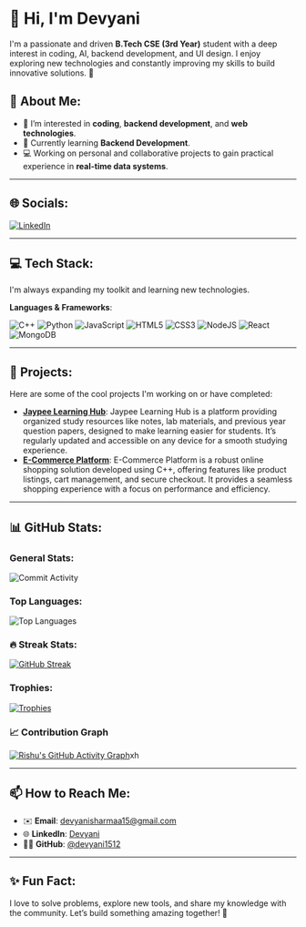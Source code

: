 
# 👋 Hi, I'm Devyani

I'm a passionate and driven **B.Tech CSE (3rd Year)** student with a deep interest in coding, AI, backend development, and UI design. I enjoy exploring new technologies and constantly improving my skills to build innovative solutions. 🚀
 
## 💫 About Me:
- 👀 I’m interested in **coding**, **backend development**, and **web technologies**.
- 🌱 Currently learning  **Backend Development**.
- 💻 Working on personal and collaborative projects to gain practical experience in **real-time data systems**.


--- 

## 🌐 Socials:
<div>
  <a href="https://www.linkedin.com/in/devyani1512">
    <img src="https://img.shields.io/badge/LinkedIn-%230077B5.svg?logo=linkedin&logoColor=white" alt="LinkedIn" />
  </a>
</div>

---

## 💻 Tech Stack:
I'm always expanding my toolkit and learning new technologies.

**Languages & Frameworks**:  
<div>
  <img src="https://img.shields.io/badge/c++-%2300599C.svg?style=for-the-badge&logo=c%2B%2B&logoColor=white" alt="C++" />
  <img src="https://img.shields.io/badge/python-%2314354C.svg?style=for-the-badge&logo=python&logoColor=white" alt="Python" />
  <img src="https://img.shields.io/badge/javascript-%23323330.svg?style=for-the-badge&logo=javascript&logoColor=%23F7DF1E" alt="JavaScript" />
  <img src="https://img.shields.io/badge/html5-%23E34F26.svg?style=for-the-badge&logo=html5&logoColor=white" alt="HTML5" />
  <img src="https://img.shields.io/badge/css3-%231572B6.svg?style=for-the-badge&logo=css3&logoColor=white" alt="CSS3" />
  <img src="https://img.shields.io/badge/node.js-6DA55F?style=for-the-badge&logo=node.js&logoColor=white" alt="NodeJS" />
  <img src="https://img.shields.io/badge/react-%2320232a.svg?style=for-the-badge&logo=react&logoColor=%2361DAFB" alt="React" />
  <img src="https://img.shields.io/badge/MongoDB-%234ea94b.svg?style=for-the-badge&logo=mongodb&logoColor=white" alt="MongoDB" />
</div>


---

## 📂 Projects:
Here are some of the cool projects I'm working on or have completed:

- **[Jaypee Learning Hub](https://jaypeelearninghub.great-site.net/index.php)**: Jaypee Learning Hub is a platform providing organized study resources like notes, lab materials, and previous year question papers, designed to make learning easier for students. It’s regularly updated and accessible on any device for a smooth studying experience.
- **[E-Commerce Platform](https://github.com/devyani1512/E-Commerce-Platform.git)**: E-Commerce Platform is a robust online shopping solution developed using C++, offering features like product listings, cart management, and secure checkout. It provides a seamless shopping experience with a focus on performance and efficiency.

---
 
## 📊 GitHub Stats:

### General Stats:
![Commit Activity](https://github-readme-stats.vercel.app/api?username=devyani1512&show_icons=true&hide_border=true&count_private=true&theme=radical&hide_border=false)

### Top Languages:
![Top Languages](https://github-readme-stats.vercel.app/api/top-langs/?username=devyani1512&layout=compact&theme=radical&hide_border=false&langs_count=20)

### 🔥 Streak Stats:
[![GitHub Streak](https://streak-stats.demolab.com/?user=devyani1512&theme=tokyonight&short_numbers=true)](https://git.io/streak-stats)<br/>

### Trophies:
[![Trophies](https://github-profile-trophy.vercel.app/?username=devyani1512&theme=radical&row=1&column=3&margin-w=15&margin-h=15&hide_border=false)](https://github.com/devyani1512)

### 📈 Contribution Graph
[![Rishu's GitHub Activity Graph](https://github-readme-activity-graph.vercel.app/graph?username=devyani1512&theme=tokyo-night)](https://github.com/ashutosh00710/github-readme-activity-graph)xh

---

## 📫 How to Reach Me:
- ✉️ **Email**: devyanisharmaa15@gmail.com
- 🌐 **LinkedIn**: [Devyani](https://www.linkedin.com/in/devyani1512)
- 🧑‍💻 **GitHub**: [@devyani1512](https://github.com/devyani1512)

---

## ✨ Fun Fact: 
I love to solve problems, explore new tools, and share my knowledge with the community. Let’s build something amazing together! 🚀
